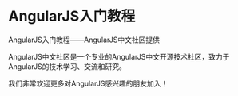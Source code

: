 AngularJS入门教程
=====================

AngularJS入门教程——AngularJS中文社区提供

AngularJS中文社区是一个专业的AngularJS中文开源技术社区，致力于AngularJS的技术学习、交流和研究。

我们非常欢迎更多对AngularJS感兴趣的朋友加入！
